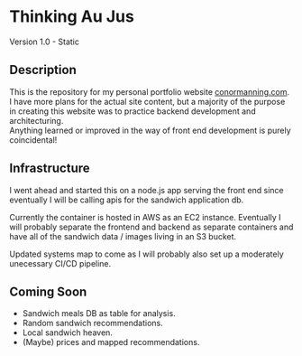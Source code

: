 # Thinking Au Jus
Version 1.0 - Static

## Description
This is the repository for my personal portfolio website [conormanning.com](https://conormanning.com). I have more plans for the actual site content, but a majority of the purpose in creating this website was to practice backend development and architecturing. <br>
Anything learned or improved in the way of front end development is purely coincidental!

## Infrastructure
I went ahead and started this on a node.js app serving the front end since eventually I will be calling apis for the sandwich application db. <br>

Currently the container is hosted in AWS as an EC2 instance. Eventually I will probably separate the frontend and backend as separate containers and have all of the sandwich data / images living in an S3 bucket. <br>

Updated systems map to come as I will probably also set up a moderately unecessary CI/CD pipeline.

## Coming Soon
- Sandwich meals DB as table for analysis.
- Random sandwich recommendations.
- Local sandwich heaven.
- (Maybe) prices and mapped recommendations.